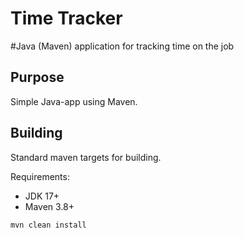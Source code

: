 # Time Tracker

#Java (Maven) application for tracking time on the job

## Purpose

Simple Java-app using Maven.

## Building

Standard maven targets for building.

Requirements:

* JDK 17+
* Maven 3.8+

```bash
mvn clean install
```

